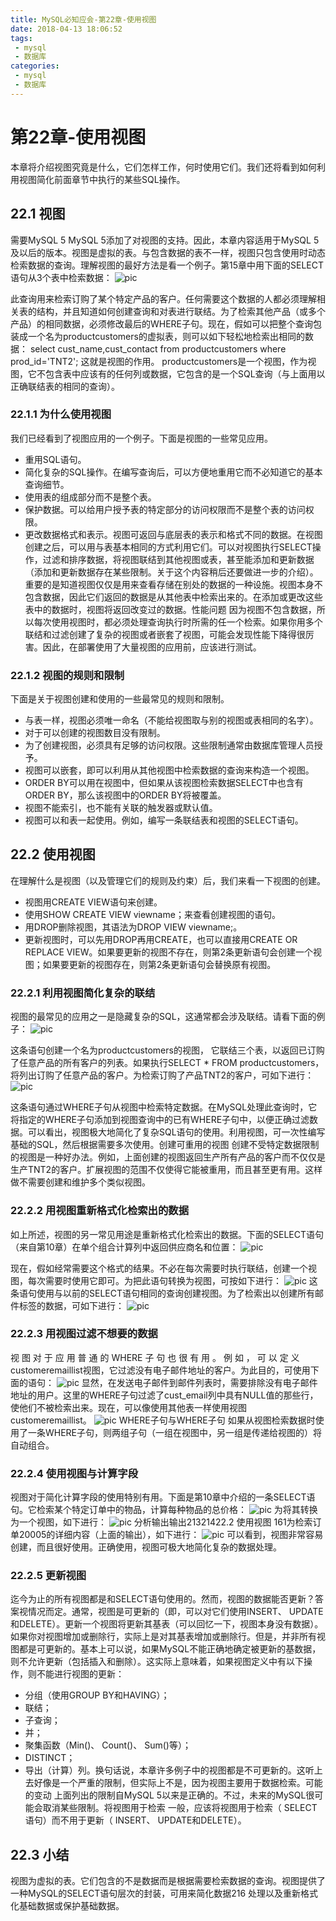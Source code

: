 ```yaml
---
title: MySQL必知应会-第22章-使用视图
date: 2018-04-13 18:06:52
tags:
 - mysql
 - 数据库
categories:
 - mysql
 - 数据库
---
```


# 第22章-使用视图
本章将介绍视图究竟是什么，它们怎样工作，何时使用它们。我们还将看到如何利用视图简化前面章节中执行的某些SQL操作。

## 22.1 视图
需要MySQL 5 MySQL 5添加了对视图的支持。因此，本章内容适用于MySQL 5及以后的版本。视图是虚拟的表。与包含数据的表不一样，视图只包含使用时动态检索数据的查询。理解视图的最好方法是看一个例子。第15章中用下面的SELECT语句从3个表中检索数据：
![pic](MySQL必知应会-第22章-使用视图/Snipaste_2018-04-14_16-45-43.png)

此查询用来检索订购了某个特定产品的客户。任何需要这个数据的人都必须理解相关表的结构，并且知道如何创建查询和对表进行联结。为了检索其他产品（或多个产品）的相同数据，必须修改最后的WHERE子句。现在，假如可以把整个查询包装成一个名为productcustomers的虚拟表，则可以如下轻松地检索出相同的数据：
select cust_name,cust_contact from productcustomers where prod_id='TNT2';
这就是视图的作用。 productcustomers是一个视图，作为视图，它不包含表中应该有的任何列或数据，它包含的是一个SQL查询（与上面用以正确联结表的相同的查询）。

### 22.1.1 为什么使用视图
我们已经看到了视图应用的一个例子。下面是视图的一些常见应用。
- 重用SQL语句。
- 简化复杂的SQL操作。在编写查询后，可以方便地重用它而不必知道它的基本查询细节。
- 使用表的组成部分而不是整个表。
- 保护数据。可以给用户授予表的特定部分的访问权限而不是整个表的访问权限。
- 更改数据格式和表示。视图可返回与底层表的表示和格式不同的数据。在视图创建之后，可以用与表基本相同的方式利用它们。可以对视图执行SELECT操作，过滤和排序数据，将视图联结到其他视图或表，甚至能添加和更新数据（添加和更新数据存在某些限制。关于这个内容稍后还要做进一步的介绍）。重要的是知道视图仅仅是用来查看存储在别处的数据的一种设施。视图本身不包含数据，因此它们返回的数据是从其他表中检索出来的。在添加或更改这些表中的数据时，视图将返回改变过的数据。性能问题 因为视图不包含数据，所以每次使用视图时，都必须处理查询执行时所需的任一个检索。如果你用多个联结和过滤创建了复杂的视图或者嵌套了视图，可能会发现性能下降得很厉害。因此，在部署使用了大量视图的应用前，应该进行测试。

### 22.1.2 视图的规则和限制
下面是关于视图创建和使用的一些最常见的规则和限制。
- 与表一样，视图必须唯一命名（不能给视图取与别的视图或表相同的名字）。
- 对于可以创建的视图数目没有限制。
- 为了创建视图，必须具有足够的访问权限。这些限制通常由数据库管理人员授予。
- 视图可以嵌套，即可以利用从其他视图中检索数据的查询来构造一个视图。
- ORDER BY可以用在视图中，但如果从该视图检索数据SELECT中也含有ORDER BY，那么该视图中的ORDER BY将被覆盖。
- 视图不能索引，也不能有关联的触发器或默认值。
- 视图可以和表一起使用。例如，编写一条联结表和视图的SELECT语句。

## 22.2 使用视图
在理解什么是视图（以及管理它们的规则及约束）后，我们来看一下视图的创建。
- 视图用CREATE VIEW语句来创建。
- 使用SHOW CREATE VIEW viewname；来查看创建视图的语句。
- 用DROP删除视图，其语法为DROP VIEW viewname;。
- 更新视图时，可以先用DROP再用CREATE，也可以直接用CREATE OR REPLACE VIEW。如果要更新的视图不存在，则第2条更新语句会创建一个视图；如果要更新的视图存在，则第2条更新语句会替换原有视图。

### 22.2.1 利用视图简化复杂的联结
视图的最常见的应用之一是隐藏复杂的SQL，这通常都会涉及联结。请看下面的例子：
![pic](MySQL必知应会-第22章-使用视图/Snipaste_2018-04-14_16-52-33.png)

这条语句创建一个名为productcustomers的视图， 它联结三个表，以返回已订购了任意产品的所有客户的列表。如果执行SELECT \* FROM productcustomers，将列出订购了任意产品的客户。为检索订购了产品TNT2的客户，可如下进行：
![pic](MySQL必知应会-第22章-使用视图/Snipaste_2018-04-14_16-53-39.png)

这条语句通过WHERE子句从视图中检索特定数据。在MySQL处理此查询时，它将指定的WHERE子句添加到视图查询中的已有WHERE子句中，以便正确过滤数据。可以看出，视图极大地简化了复杂SQL语句的使用。利用视图，可一次性编写基础的SQL，然后根据需要多次使用。创建可重用的视图 创建不受特定数据限制的视图是一种好办法。例如，上面创建的视图返回生产所有产品的客户而不仅仅是生产TNT2的客户。扩展视图的范围不仅使得它能被重用，而且甚至更有用。这样做不需要创建和维护多个类似视图。

### 22.2.2 用视图重新格式化检索出的数据
如上所述，视图的另一常见用途是重新格式化检索出的数据。下面的SELECT语句（来自第10章）在单个组合计算列中返回供应商名和位置：
![pic](MySQL必知应会-第22章-使用视图/Snipaste_2018-04-14_16-55-54.png)

现在，假如经常需要这个格式的结果。不必在每次需要时执行联结，创建一个视图，每次需要时使用它即可。为把此语句转换为视图，可按如下进行：
![pic](MySQL必知应会-第22章-使用视图/Snipaste_2018-04-14_16-56-46.png)
这条语句使用与以前的SELECT语句相同的查询创建视图。为了检索出以创建所有邮件标签的数据，可如下进行：
![pic](MySQL必知应会-第22章-使用视图/Snipaste_2018-04-14_16-57-11.png)


### 22.2.3 用视图过滤不想要的数据
视 图 对 于 应 用 普 通 的 WHERE 子 句 也 很 有 用 。 例 如 ， 可 以 定 义customeremaillist视图，它过滤没有电子邮件地址的客户。为此目的，可使用下面的语句：
![pic](MySQL必知应会-第22章-使用视图/Snipaste_2018-04-14_16-58-19.png)
显然，在发送电子邮件到邮件列表时，需要排除没有电子邮件地址的用户。这里的WHERE子句过滤了cust_email列中具有NULL值的那些行，使他们不被检索出来。现在，可以像使用其他表一样使用视图customeremaillist。
![pic](MySQL必知应会-第22章-使用视图/Snipaste_2018-04-14_16-59-00.png)
WHERE子句与WHERE子句 如果从视图检索数据时使用了一条WHERE子句，则两组子句（一组在视图中，另一组是传递给视图的）将自动组合。

### 22.2.4 使用视图与计算字段
视图对于简化计算字段的使用特别有用。下面是第10章中介绍的一条SELECT语句。它检索某个特定订单中的物品，计算每种物品的总价格：
![pic](MySQL必知应会-第22章-使用视图/Snipaste_2018-04-14_17-00-20.png)
为将其转换为一个视图，如下进行：
![pic](MySQL必知应会-第22章-使用视图/Snipaste_2018-04-14_17-00-59.png)
分析输出输出21321422.2 使用视图 161为检索订单20005的详细内容（上面的输出），如下进行：
![pic](MySQL必知应会-第22章-使用视图/Snipaste_2018-04-14_17-03-12.png)
可以看到，视图非常容易创建，而且很好使用。正确使用，视图可极大地简化复杂的数据处理。

### 22.2.5 更新视图
迄今为止的所有视图都是和SELECT语句使用的。然而，视图的数据能否更新？答案视情况而定。通常，视图是可更新的（即，可以对它们使用INSERT、 UPDATE和DELETE）。更新一个视图将更新其基表（可以回忆一下，视图本身没有数据）。如果你对视图增加或删除行，实际上是对其基表增加或删除行。但是，并非所有视图都是可更新的。基本上可以说，如果MySQL不能正确地确定被更新的基数据，则不允许更新（包括插入和删除）。这实际上意味着，如果视图定义中有以下操作，则不能进行视图的更新：


- 分组（使用GROUP BY和HAVING）；
- 联结；
- 子查询；
- 并；
- 聚集函数（Min()、 Count()、 Sum()等）；
- DISTINCT；
- 导出（计算）列。换句话说，本章许多例子中的视图都是不可更新的。这听上去好像是一个严重的限制，但实际上不是，因为视图主要用于数据检索。可能的变动 上面列出的限制自MySQL 5以来是正确的。不过，未来的MySQL很可能会取消某些限制。将视图用于检索 一般，应该将视图用于检索（ SELECT语句）而不用于更新（ INSERT、 UPDATE和DELETE）。

## 22.3 小结
视图为虚拟的表。它们包含的不是数据而是根据需要检索数据的查询。视图提供了一种MySQL的SELECT语句层次的封装，可用来简化数据216 处理以及重新格式化基础数据或保护基础数据。

